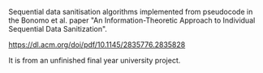 Sequential data sanitisation algorithms implemented from pseudocode in the Bonomo et al. paper "An Information-Theoretic Approach to Individual Sequential Data Sanitization".

https://dl.acm.org/doi/pdf/10.1145/2835776.2835828

It is from an unfinished final year university project.
